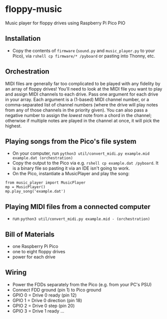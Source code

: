 # floppy-music
Music player for floppy drives using Raspberry Pi Pico PIO

## Installation
 * Copy the contents of `firmware` (`sound.py` and `music_player.py` to your Pico), via `rshell cp firmware/* /pyboard` or pasting into Thonny, etc.
 
## Orchestration
MIDI files are generally far too complicated to be played with any fidelity by an array of floppy drives!
You'll need to look at the MIDI file you want to play and assign MIDI channels to each drive. Pass one
argument for each drive in your array. Each argument is a (1-based) MIDI channel number, or a comma-separated
list of channel numbers (where the drive will play notes from any of those channels in the priority given).
You can also pass a negative number to assign the *lowest* note from a chord in the channel; otherwise if 
multiple notes are played in the channel at once, it will pick the highest.

## Playing songs from the Pico's file system
 * On your computer, run `python3 util/convert_midi.py example.mid example.dat (orchestration)`
 * Copy the output to the Pico via e.g. `rshell cp example.dat /pyboard`. It is a binary file so pasting it via an IDE isn't going to work.
 * On the Pico, instantiate a MusicPlayer and play the song:
```
from music_player import MusicPlayer
mp = MusicPlayer()
mp.play_song('example.dat')
```
## Playing MIDI files from a connected computer
 * run `python3 util/convert_midi.py example.mid - (orchestration)` 
 
## Bill of Materials
 * one Raspberry Pi Pico
 * one to eight floppy drives
 * power for each drive
  
## Wiring
 * Power the FDDs separately from the Pico (e.g. from your PC's PSU)
 * Connect FDD ground (pin 1) to Pico ground
 * GPIO 0 = Drive 0 ready (pin 12)
 * GPIO 1 = Drive 0 direction (pin 18)
 * GPIO 2 = Drive 0 step (pin 20)
 * GPIO 3 = Drive 1 ready ...

